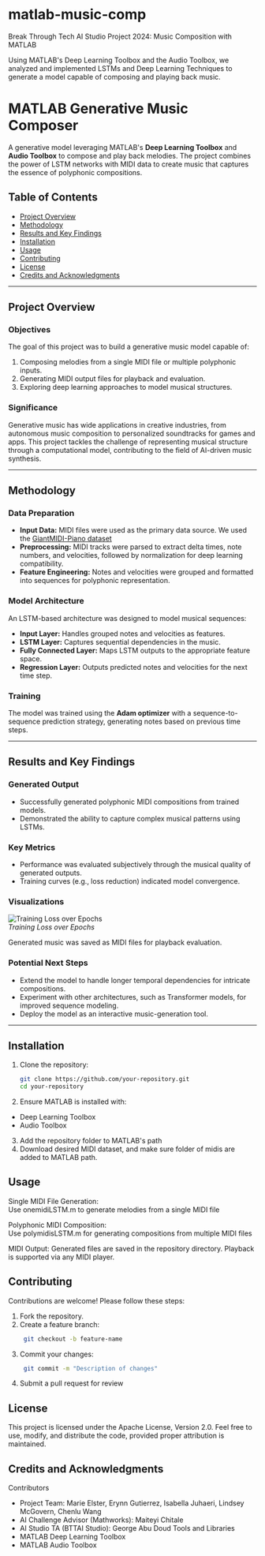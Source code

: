 # matlab-music-comp
Break Through Tech AI Studio Project 2024: Music Composition with MATLAB

Using MATLAB's Deep Learning Toolbox and the Audio Toolbox, we analyzed and implemented LSTMs and Deep Learning Techniques to generate a model capable of composing and playing back music. 

# MATLAB Generative Music Composer

A generative model leveraging MATLAB's **Deep Learning Toolbox** and **Audio Toolbox** to compose and play back melodies. The project combines the power of LSTM networks with MIDI data to create music that captures the essence of polyphonic compositions.

## Table of Contents
- [Project Overview](#project-overview)
- [Methodology](#methodology)
- [Results and Key Findings](#results-and-key-findings)
- [Installation](#installation)
- [Usage](#usage)
- [Contributing](#contributing)
- [License](#license)
- [Credits and Acknowledgments](#credits-and-acknowledgments)

---

## Project Overview

### Objectives
The goal of this project was to build a generative music model capable of:
1. Composing melodies from a single MIDI file or multiple polyphonic inputs.
2. Generating MIDI output files for playback and evaluation.
3. Exploring deep learning approaches to model musical structures.

### Significance
Generative music has wide applications in creative industries, from autonomous music composition to personalized soundtracks for games and apps. This project tackles the challenge of representing musical structure through a computational model, contributing to the field of AI-driven music synthesis.

---

## Methodology

### Data Preparation
- **Input Data:** MIDI files were used as the primary data source. We used the [GiantMIDI-Piano dataset](https://github.com/bytedance/GiantMIDI-Piano?tab=readme-ov-file)
- **Preprocessing:** MIDI tracks were parsed to extract delta times, note numbers, and velocities, followed by normalization for deep learning compatibility.
- **Feature Engineering:** Notes and velocities were grouped and formatted into sequences for polyphonic representation.

### Model Architecture
An LSTM-based architecture was designed to model musical sequences:
- **Input Layer:** Handles grouped notes and velocities as features.
- **LSTM Layer:** Captures sequential dependencies in the music.
- **Fully Connected Layer:** Maps LSTM outputs to the appropriate feature space.
- **Regression Layer:** Outputs predicted notes and velocities for the next time step.

### Training
The model was trained using the **Adam optimizer** with a sequence-to-sequence prediction strategy, generating notes based on previous time steps.

---

## Results and Key Findings  

### Generated Output  
- Successfully generated polyphonic MIDI compositions from trained models.  
- Demonstrated the ability to capture complex musical patterns using LSTMs.  

### Key Metrics  
- Performance was evaluated subjectively through the musical quality of generated outputs.  
- Training curves (e.g., loss reduction) indicated model convergence.  

### Visualizations  
![Training Loss over Epochs](placeholder-for-training-curve.png)  
*Training Loss over Epochs*  

Generated music was saved as MIDI files for playback evaluation.  

### Potential Next Steps  
- Extend the model to handle longer temporal dependencies for intricate compositions.
- Experiment with other architectures, such as Transformer models, for improved sequence modeling.
- Deploy the model as an interactive music-generation tool.

---

## Installation

1. Clone the repository:  
   ```bash  
   git clone https://github.com/your-repository.git  
   cd your-repository  

2. Ensure MATLAB is installed with:  
- Deep Learning Toolbox  
- Audio Toolbox  
3. Add the repository folder to MATLAB's path
4. Download desired MIDI dataset, and make sure folder of midis are added to MATLAB path.

## Usage  
Single MIDI File Generation:  
Use onemidiLSTM.m to generate melodies from a single MIDI file  
  
Polyphonic MIDI Composition:  
Use polymidisLSTM.m for generating compositions from multiple MIDI files
  
MIDI Output:
Generated files are saved in the repository directory. Playback is supported via any MIDI player.

## Contributing
Contributions are welcome! Please follow these steps:
1. Fork the repository.  
2. Create a feature branch:
   ```bash
    git checkout -b feature-name
   ```
4. Commit your changes:
   ```bash
    git commit -m "Description of changes"
   ```
6. Submit a pull request for review

## License
This project is licensed under the Apache License, Version 2.0. Feel free to use, modify, and distribute the code, provided proper attribution is maintained.

## Credits and Acknowledgments
Contributors
- Project Team: Marie Elster, Erynn Gutierrez, Isabella Juhaeri, Lindsey McGovern, Chenlu Wang
- AI Challenge Advisor (Mathworks): Maiteyi Chitale
- AI Studio TA (BTTAI Studio): George Abu Doud
Tools and Libraries
- MATLAB Deep Learning Toolbox
- MATLAB Audio Toolbox

